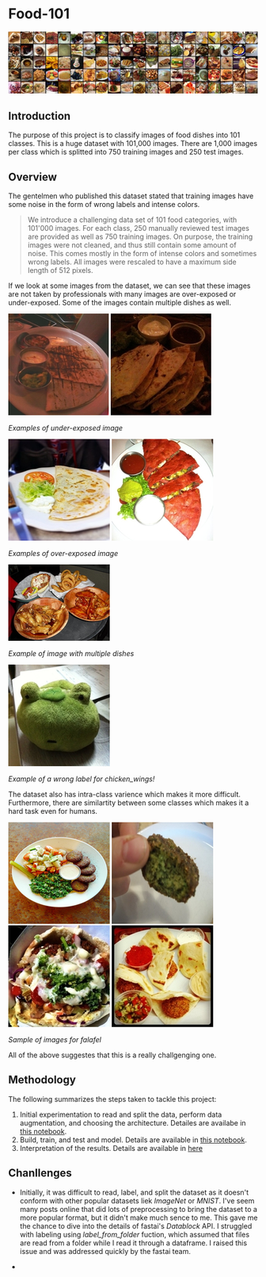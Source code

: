 # Food-101

![](data/food-101.jpg "https://www.vision.ee.ethz.ch/datasets_extra/food-101/")

## Introduction

The purpose of this project is to classify images of food dishes into 101 classes. This is a huge dataset with 101,000 images. There are 1,000 images per class which is splitted into 750 training images and 250 test images.

## Overview 
The gentelmen who published this dataset stated that training images have some noise in the form of wrong labels and intense colors.

> We introduce a challenging data set of 101 food categories, with 101'000 images. For each class, 250 manually reviewed test images are provided as well as 750 training images. On purpose, the training images were not cleaned, and thus still contain some amount of noise. This comes mostly in the form of intense colors and sometimes wrong labels. All images were rescaled to have a maximum side length of 512 pixels.

If we look at some images from the dataset, we can see that these images are not taken by professionals with many images are over-exposed or under-exposed. Some of the images contain multiple dishes as well. 

![](data/2889465.jpg) ![](data/1826455.jpg)

*Examples of under-exposed image*

![](data/412571.jpg) ![](data/3527595.jpg) 

*Examples of over-exposed image*

![](data/828660.jpg)

*Example of image with multiple dishes*

![](data/477991.jpg)

*Example of a wrong label for _chicken_wings_!*


The dataset also has intra-class varience which makes it more difficult. Furthermore, there are similartity between some classes which makes it a hard task even for humans. 

![](data/f1.jpg) ![](data/f2.jpg) ![](data/f3.jpg) ![](data/f4.jpg) 

*Sample of images for _falafel_*

All of the above suggestes that this is a really challgenging one.

## Methodology

The following summarizes the steps taken to tackle this project:
1. Initial experimentation to read and split the data, perform data augmentation, and choosing the architecture. Detailes are availabe in [this notebook]().
2. Build, train, and test and model. Details are available in [this notebook]().
3. Interpretation of the results. Details are available in [here]()

## Chanllenges

* Initially, it was difficult to read, label, and split the dataset as it doesn't conform with other popular datasets liek _ImageNet_ or _MNIST_. I've seem many posts online that did lots of preprocessing to bring the dataset to a more popular format, but it didn't make much sence to me. This gave me the chance to dive into the details of fastai's *Datablock* API. I struggled with labeling using *label_from_folder* fuction, which assumed that files are read from a folder while I read it through a dataframe. I raised this issue and was addressed quickly by the fastai team. 

* 

